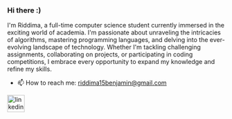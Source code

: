 ### Hi there :)
I'm Riddima, a full-time computer science student currently immersed in the exciting world of academia. I'm passionate about unraveling the intricacies of algorithms, mastering programming languages, and delving into the ever-evolving landscape of technology. Whether I'm tackling challenging assignments, collaborating on projects, or participating in coding competitions, I embrace every opportunity to expand my knowledge and refine my skills.

- 📫 How to reach me: riddima15benjamin@gmail.com 


[<img src='https://cdn.jsdelivr.net/npm/simple-icons@3.0.1/icons/linkedin.svg' alt='linkedin' height='40'>](https://www.linkedin.com/in/riddimabenjamin/)  


